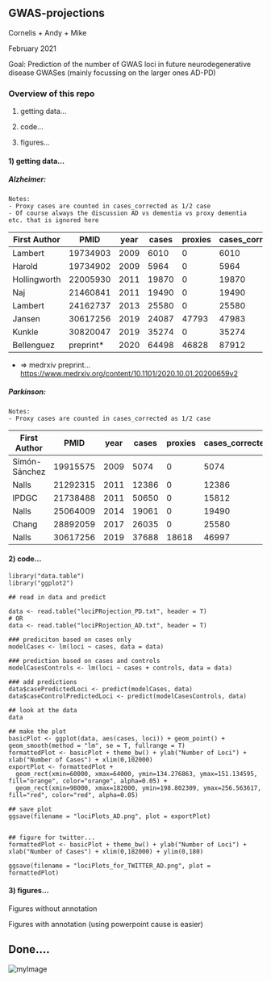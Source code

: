 ## GWAS-projections

Cornelis + Andy + Mike 

February 2021

Goal: Prediction of the number of GWAS loci in future neurodegenerative disease GWASes (mainly focussing on the larger ones AD-PD)

### Overview of this repo

1) getting data...

2) code...

3) figures...

#### 1) getting data...


##### Alzheimer:

```
Notes: 
- Proxy cases are counted in cases_corrected as 1/2 case
- Of course always the discussion AD vs dementia vs proxy dementia etc. that is ignored here

```

| First Author       | PMID | year | cases  | proxies | cases_corrected | controls | loci |
|--------------|------|------|--------|---------|-----------------|----------|------|
| Lambert      | 19734903   | 2009 | 6010   | 0       | 6010            | 8625     | 3    |
| Harold       | 19734902   | 2009 | 5964   | 0       | 5964            | 10188    | 3    |
| Hollingworth | 22005930   | 2011 | 19870  | 0       | 19870           | 39846    | 10   |
| Naj          | 21460841   | 2011 | 19490  | 0       | 19490           | 36770    | 10   |
| Lambert      | 24162737   | 2013 | 25580  | 0       | 25580           | 48466    | 19   |
| Jansen       | 30617256   | 2019 | 24087 | 47793   | 47983           | 383378  | 29   |
| Kunkle       | 30820047   | 2019 | 35274 | 0       | 35274           | 59163   | 25   |
| Bellenguez   | preprint*   | 2020 | 64498 | 46828   | 87912          | 677663   | 75   |

* => medrxiv preprint... https://www.medrxiv.org/content/10.1101/2020.10.01.20200659v2

		

##### Parkinson:

```
Notes: 
- Proxy cases are counted in cases_corrected as 1/2 case

```

| First Author       | PMID | year | cases  | proxies | cases_corrected | controls | loci |
|--------------|------|------|--------|---------|-----------------|----------|------|
| Simón-Sánchez| 19915575   | 2009 | 5074   | 0       | 5074            | 8551     | 3    |
| Nalls       | 21292315   | 2011 | 12386  | 0      | 12386            | 21026    | 11    |
| IPDGC | 21738488   | 2011 | 50650  | 0       | 15812           | 21026    | 16   |
| Nalls          | 25064009   | 2014 | 19061  | 0       | 19490           | 100833    | 28   |
| Chang      | 28892059   | 2017 | 26035  | 0       | 25580           | 403190    | 44   |
| Nalls       | 30617256   | 2019 | 37688 | 18618   | 46997           | 1400000  | 90   |


#### 2) code...


```
library("data.table")
library("ggplot2")

## read in data and predict

data <- read.table("lociPRojection_PD.txt", header = T)
# OR
data <- read.table("lociPRojection_AD.txt", header = T)

### prediciton based on cases only
modelCases <- lm(loci ~ cases, data = data)

### prediction based on cases and controls
modelCasesControls <- lm(loci ~ cases + controls, data = data)

### add predictions
data$casePredictedLoci <- predict(modelCases, data)
data$caseControlPredictedLoci <- predict(modelCasesControls, data)

## look at the data
data

## make the plot
basicPlot <- ggplot(data, aes(cases, loci)) + geom_point() + geom_smooth(method = "lm", se = T, fullrange = T)
formattedPlot <- basicPlot + theme_bw() + ylab("Number of Loci") + xlab("Number of Cases") + xlim(0,102000)
exportPlot <- formattedPlot + 
  geom_rect(xmin=60000, xmax=64000, ymin=134.276863, ymax=151.134595, fill="orange", color="orange", alpha=0.05) + 
  geom_rect(xmin=98000, xmax=182000, ymin=198.802309, ymax=256.563617, fill="red", color="red", alpha=0.05)

## save plot
ggsave(filename = "lociPlots_AD.png", plot = exportPlot)


## figure for twitter...
formattedPlot <- basicPlot + theme_bw() + ylab("Number of Loci") + xlab("Number of Cases") + xlim(0,182000) + ylim(0,180)

ggsave(filename = "lociPlots_for_TWITTER_AD.png", plot = formattedPlot)

```


#### 3) figures...

Figures without annotation




Figures with annotation (using powerpoint cause is easier)




## Done....

![myImage](https://media.giphy.com/media/XRB1uf2F9bGOA/giphy.gif)
